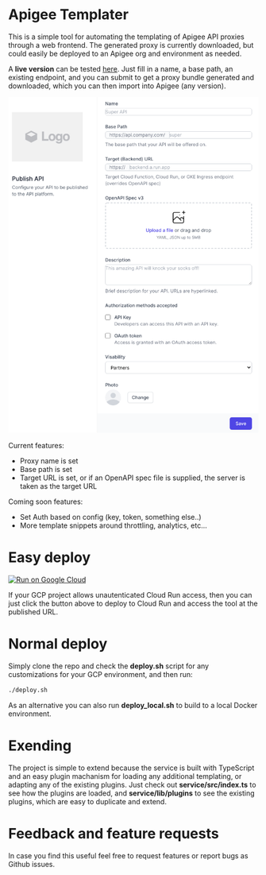 # Apigee Templater
This is a simple tool for automating the templating of Apigee API proxies through a web frontend. The generated proxy is currently downloaded, but could easily be deployed to an Apigee org and environment as needed.

A **live version** can be tested [here](https://apigee-templater-h7pi7igbcq-ew.a.run.app/). Just fill in a name, a base path, an existing endpoint, and you can submit to get a proxy bundle generated and downloaded, which you can then import into Apigee (any version).

![Frontend screenshot](img/screen2.png)

Current features:
* Proxy name is set
* Base path is set
* Target URL is set, or if an OpenAPI spec file is supplied, the server is taken as the target URL

Coming soon features:
* Set Auth based on config (key, token, something else..)
* More template snippets around throttling, analytics, etc...

# Easy deploy
[![Run on Google Cloud](https://deploy.cloud.run/button.svg)](https://deploy.cloud.run)

If your GCP project allows unautenticated Cloud Run access, then you can just click the button above to deploy to Cloud Run and access the tool at the published URL.

# Normal deploy
Simply clone the repo and check the **deploy.sh** script for any customizations for your GCP environment, and then run:

```bash
./deploy.sh
```

As an alternative you can also run **deploy_local.sh** to build to a local Docker environment.

# Exending
The project is simple to extend because the service is built with TypeScript and an easy plugin machanism for loading any additional templating, or adapting any of the existing plugins.  Just check out **service/src/index.ts** to see how the plugins are loaded, and **service/lib/plugins** to see the existing plugins, which are easy to duplicate and extend.

# Feedback and feature requests
In case you find this useful feel free to request features or report bugs as Github issues.
